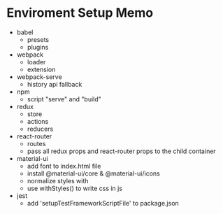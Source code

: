 # Enviroment Setup Memo

- babel
  - presets
  - plugins
- webpack
  - loader
  - extension
- webpack-serve
  - history api fallback
- npm
  - script "serve" and "build"
- redux
  - store
  - actions
  - reducers
- react-router
  - routes
  - pass all redux props and react-router props to the child container
- material-ui
  - add font to index.html file
  - install @material-ui/core & @material-ui/icons
  - normalize styles with <CssBaseline />
  - use withStyles() to write css in js
- jest
  - add 'setupTestFrameworkScriptFile' to package.json
